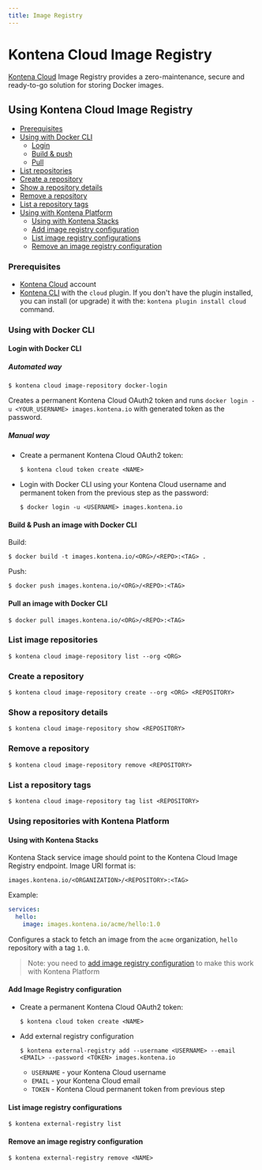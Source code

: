 ```yaml
---
title: Image Registry
---
```


# Kontena Cloud Image Registry

[Kontena Cloud](https://kontena.io/cloud) Image Registry provides a zero-maintenance, secure and ready-to-go solution for storing Docker images.

## Using Kontena Cloud Image Registry

* [Prerequisites](./image-registry.md#prerequisites)
* [Using with Docker CLI](./image-registry.md#using-with-docker-cli)
  * [Login](./image-registry.md#login-with-docker-cli)
  * [Build & push](./image-registry.md#build-push-an-image-with-docker-cli)
  * [Pull](./image-registry.md#pull-an-image-with-docker-cli)
* [List repositories](./image-registry#list-repositories)
* [Create a repository](./image-registry#create-a-repository)
* [Show a repository details](./image-registry#show-a-repository-details)
* [Remove a repository](./image-registry#remove-a-repository)
* [List a repository tags](./image-registry#create-a-repository-tags)
* [Using with Kontena Platform](./image-registry#using-repositories-with-kontena-platform)
  * [Using with Kontena Stacks](./image-registry#using-with-kontena-stacks)
  * [Add image registry configuration](./image-registry#add-image-registry-configuration)
  * [List image registry configurations](./image-registry#list-image-registry-configurations)
  * [Remove an image registry configuration](./image-registry#remove-an-image-registry-configuration)

### Prerequisites

* [Kontena Cloud](https://cloud.kontena.io) account
* [Kontena CLI](/tools/cli.md) with the `cloud` plugin. If you don't have the plugin installed, you can install (or upgrade) it with the: `kontena plugin install cloud` command.

### Using with Docker CLI

#### Login with Docker CLI

##### Automated way

```
$ kontena cloud image-repository docker-login
```

Creates a permanent Kontena Cloud OAuth2 token and runs `docker login -u <YOUR_USERNAME> images.kontena.io` with generated token as the password.

##### Manual way

* Create a permanent Kontena Cloud OAuth2 token:

  ```
  $ kontena cloud token create <NAME>
  ```

* Login with Docker CLI using your Kontena Cloud username and permanent token from the previous step as the password:

  ```
  $ docker login -u <USERNAME> images.kontena.io
  ```

#### Build & Push an image with Docker CLI

Build:

```
$ docker build -t images.kontena.io/<ORG>/<REPO>:<TAG> .
```

Push:

```
$ docker push images.kontena.io/<ORG>/<REPO>:<TAG>
```

#### Pull an image with Docker CLI

```
$ docker pull images.kontena.io/<ORG>/<REPO>:<TAG>
```

### List image repositories

```
$ kontena cloud image-repository list --org <ORG>
```

### Create a repository

```
$ kontena cloud image-repository create --org <ORG> <REPOSITORY>
```

### Show a repository details

```
$ kontena cloud image-repository show <REPOSITORY>
```

### Remove a repository

```
$ kontena cloud image-repository remove <REPOSITORY>
```

### List a repository tags

```
$ kontena cloud image-repository tag list <REPOSITORY>
```

### Using repositories with Kontena Platform

#### Using with Kontena Stacks

Kontena Stack service image should point to the Kontena Cloud Image Registry endpoint. Image URI format is:

```
images.kontena.io/<ORGANIZATION>/<REPOSITORY>:<TAG>
```

Example:

```yaml
services:
  hello:
    image: images.kontena.io/acme/hello:1.0
```

Configures a stack to fetch an image from the `acme` organization, `hello` repository with a tag `1.0`.

> Note: you need to [add image registry configuration](image-registry.md#add-image-registry-configuration) to make this work with Kontena Platform

#### Add Image Registry configuration

* Create a permanent Kontena Cloud OAuth2 token:

  ```
  $ kontena cloud token create <NAME>
  ```

* Add external registry configuration

  ```
  $ kontena external-registry add --username <USERNAME> --email <EMAIL> --password <TOKEN> images.kontena.io
  ```

  - `USERNAME` - your Kontena Cloud username
  - `EMAIL` - your Kontena Cloud email
  - `TOKEN` - Kontena Cloud permanent token from previous step

#### List image registry configurations

```
$ kontena external-registry list
```

#### Remove an image registry configuration

```
$ kontena external-registry remove <NAME>
```
